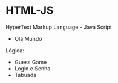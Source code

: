 # HTML-JS
 HyperText Markup Language - Java Script

- Olá Mundo

Lógica:

- Guess Game
- Login e Senha
- Tabuada
